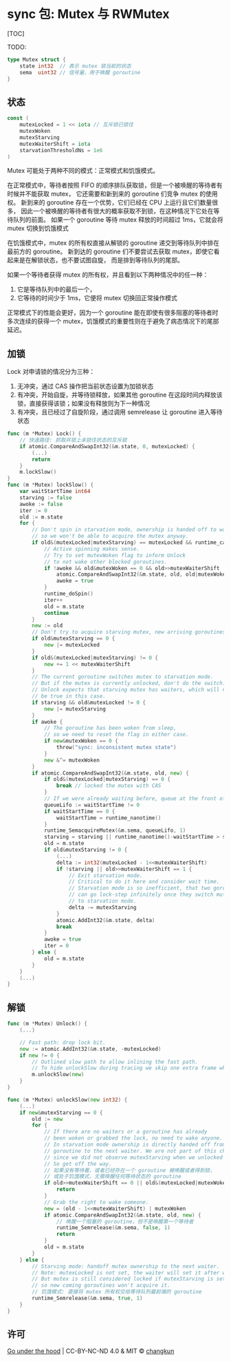 # sync 包: Mutex 与 RWMutex

[TOC]

TODO:

```go
type Mutex struct {
	state int32  // 表示 mutex 锁当前的状态
	sema  uint32 // 信号量，用于唤醒 goroutine
}
```

## 状态

```go
const (
	mutexLocked = 1 << iota // 互斥锁已锁住
	mutexWoken
	mutexStarving
	mutexWaiterShift = iota
	starvationThresholdNs = 1e6
)
```

Mutex 可能处于两种不同的模式：正常模式和饥饿模式。

在正常模式中，等待者按照 FIFO 的顺序排队获取锁，但是一个被唤醒的等待者有时候并不能获取 mutex，
它还需要和新到来的 goroutine 们竞争 mutex 的使用权。
新到来的 goroutine 存在一个优势，它们已经在 CPU 上运行且它们数量很多，
因此一个被唤醒的等待者有很大的概率获取不到锁，在这种情况下它处在等待队列的前面。
如果一个 goroutine 等待 mutex 释放的时间超过 1ms，它就会将 mutex 切换到饥饿模式

在饥饿模式中，mutex 的所有权直接从解锁的 goroutine 递交到等待队列中排在最前方的 goroutine。
新到达的 goroutine 们不要尝试去获取 mutex，即使它看起来是在解锁状态，也不要试图自旋，
而是排到等待队列的尾部。

如果一个等待者获得 mutex 的所有权，并且看到以下两种情况中的任一种：

1. 它是等待队列中的最后一个，
2. 它等待的时间少于 1ms，它便将 mutex 切换回正常操作模式

正常模式下的性能会更好，因为一个 goroutine 能在即使有很多阻塞的等待者时多次连续的获得一个 mutex，饥饿模式的重要性则在于避免了病态情况下的尾部延迟。

## 加锁

Lock 对申请锁的情况分为三种：

1. 无冲突，通过 CAS 操作把当前状态设置为加锁状态
2. 有冲突，开始自旋，并等待锁释放，如果其他 goroutine 在这段时间内释放该锁，直接获得该锁；如果没有释放则为下一种情况
3. 有冲突，且已经过了自旋阶段，通过调用 semrelease 让 goroutine 进入等待状态

```go
func (m *Mutex) Lock() {
	// 快速路径: 抓取并锁上未锁住状态的互斥锁
	if atomic.CompareAndSwapInt32(&m.state, 0, mutexLocked) {
		(...)
		return
	}
	m.lockSlow()
}
func (m *Mutex) lockSlow() {
	var waitStartTime int64
	starving := false
	awoke := false
	iter := 0
	old := m.state
	for {
		// Don't spin in starvation mode, ownership is handed off to waiters
		// so we won't be able to acquire the mutex anyway.
		if old&(mutexLocked|mutexStarving) == mutexLocked && runtime_canSpin(iter) {
			// Active spinning makes sense.
			// Try to set mutexWoken flag to inform Unlock
			// to not wake other blocked goroutines.
			if !awoke && old&mutexWoken == 0 && old>>mutexWaiterShift != 0 &&
				atomic.CompareAndSwapInt32(&m.state, old, old|mutexWoken) {
				awoke = true
			}
			runtime_doSpin()
			iter++
			old = m.state
			continue
		}
		new := old
		// Don't try to acquire starving mutex, new arriving goroutines must queue.
		if old&mutexStarving == 0 {
			new |= mutexLocked
		}
		if old&(mutexLocked|mutexStarving) != 0 {
			new += 1 << mutexWaiterShift
		}
		// The current goroutine switches mutex to starvation mode.
		// But if the mutex is currently unlocked, don't do the switch.
		// Unlock expects that starving mutex has waiters, which will not
		// be true in this case.
		if starving && old&mutexLocked != 0 {
			new |= mutexStarving
		}
		if awoke {
			// The goroutine has been woken from sleep,
			// so we need to reset the flag in either case.
			if new&mutexWoken == 0 {
				throw("sync: inconsistent mutex state")
			}
			new &^= mutexWoken
		}
		if atomic.CompareAndSwapInt32(&m.state, old, new) {
			if old&(mutexLocked|mutexStarving) == 0 {
				break // locked the mutex with CAS
			}
			// If we were already waiting before, queue at the front of the queue.
			queueLifo := waitStartTime != 0
			if waitStartTime == 0 {
				waitStartTime = runtime_nanotime()
			}
			runtime_SemacquireMutex(&m.sema, queueLifo, 1)
			starving = starving || runtime_nanotime()-waitStartTime > starvationThresholdNs
			old = m.state
			if old&mutexStarving != 0 {
				(...)
				delta := int32(mutexLocked - 1<<mutexWaiterShift)
				if !starving || old>>mutexWaiterShift == 1 {
					// Exit starvation mode.
					// Critical to do it here and consider wait time.
					// Starvation mode is so inefficient, that two goroutines
					// can go lock-step infinitely once they switch mutex
					// to starvation mode.
					delta -= mutexStarving
				}
				atomic.AddInt32(&m.state, delta)
				break
			}
			awoke = true
			iter = 0
		} else {
			old = m.state
		}
	}
	(...)
}
```

## 解锁

```go
func (m *Mutex) Unlock() {
	(...)

	// Fast path: drop lock bit.
	new := atomic.AddInt32(&m.state, -mutexLocked)
	if new != 0 {
		// Outlined slow path to allow inlining the fast path.
		// To hide unlockSlow during tracing we skip one extra frame when tracing GoUnblock.
		m.unlockSlow(new)
	}
}

func (m *Mutex) unlockSlow(new int32) {
	(...)
	if new&mutexStarving == 0 {
		old := new
		for {
			// If there are no waiters or a goroutine has already
			// been woken or grabbed the lock, no need to wake anyone.
			// In starvation mode ownership is directly handed off from unlocking
			// goroutine to the next waiter. We are not part of this chain,
			// since we did not observe mutexStarving when we unlocked the mutex above.
			// So get off the way.
			// 如果没有等待着，或者已经存在一个 goroutine 被唤醒或者得到锁，
			// 或处于饥饿模式，无需唤醒任何等待状态的 goroutine
			if old>>mutexWaiterShift == 0 || old&(mutexLocked|mutexWoken|mutexStarving) != 0 {
				return
			}
			// Grab the right to wake someone.
			new = (old - 1<<mutexWaiterShift) | mutexWoken
			if atomic.CompareAndSwapInt32(&m.state, old, new) {
				// 唤醒一个阻塞的 goroutine，但不是唤醒第一个等待者
				runtime_Semrelease(&m.sema, false, 1)
				return
			}
			old = m.state
		}
	} else {
		// Starving mode: handoff mutex ownership to the next waiter.
		// Note: mutexLocked is not set, the waiter will set it after wakeup.
		// But mutex is still considered locked if mutexStarving is set,
        // so new coming goroutines won't acquire it.
        // 饥饿模式: 直接将 mutex 所有权交给等待队列最前端的 goroutine
		runtime_Semrelease(&m.sema, true, 1)
	}
}
```

## 许可

[Go under the hood](https://github.com/changkun/go-under-the-hood) | CC-BY-NC-ND 4.0 & MIT &copy; [changkun](https://changkun.de)